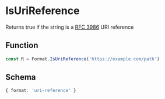 # IsUriReference

Returns true if the string is a [RFC 3986](https://datatracker.ietf.org/doc/html/rfc3986) URI reference

## Function

```typescript
const R = Format.IsUriReference('https://example.com/path')
```

## Schema

```typescript 
{ format: 'uri-reference' }
```